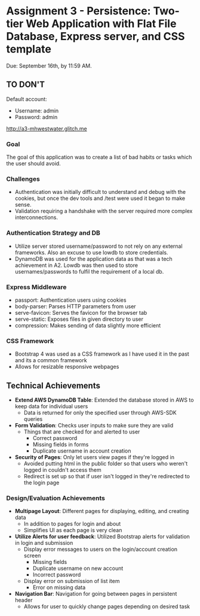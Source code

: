 # Assignment 3 - Persistence: Two-tier Web Application with Flat File Database, Express server, and CSS template

Due: September 16th, by 11:59 AM.

## TO DON'T

Default account:

 - Username: admin
 - Password: admin

http://a3-mhwestwater.glitch.me

### Goal

The goal of this application was to create a list of bad habits or tasks which the user should avoid.

### Challenges

- Authentication was initially difficult to understand and debug with the cookies, but once the dev tools and /test were used it began to make sense.
- Validation requiring a handshake with the server required more complex interconnections.

### Authentication Strategy and DB

- Utilize server stored username/password to not rely on any external frameworks. Also an excuse to use lowdb to store credentials.
- DynamoDB was used for the application data as that was a tech achievement in A2. Lowdb was then used to store usernames/passwords to fulfil the requirement of a local db.

### Express Middleware

- passport: Authentication users using cookies
- body-parser: Parses HTTP parameters from user
- serve-favicon: Serves the favicon for the browser tab
- serve-static: Exposes files in given directory to user
- compression: Makes sending of data slightly more efficient

### CSS Framework

- Bootstrap 4 was used as a CSS framework as I have used it in the past and its a common framework
- Allows for resizable responsive webpages

## Technical Achievements

- **Extend AWS DynamoDB Table**: Extended the database stored in AWS to keep data for individual users
  - Data is returned for only the specified user through AWS-SDK queries
- **Form Validation**: Checks user inputs to make sure they are valid
    - Things that are checked for and alerted to user
      - Correct password
      - Missing fields in forms
      - Duplicate username in account creation
- **Security of Pages**: Only let users view pages if they're logged in
    - Avoided putting html in the public folder so that users who weren't logged in couldn't access them
    - Redirect is set up so that if user isn't logged in they're redirected to the login page

### Design/Evaluation Achievements

- **Multipage Layout**: Different pages for displaying, editing, and creating data
    - In addition to pages for login and about
    - Simplifies UI as each page is very clean
- **Utilize Alerts for user feedback**: Utilized Bootstrap alerts for validation in login and submission
    - Display error messages to users on the login/account creation screen
      - Missing fields
      - Duplicate username on new account
      - Incorrect password
    - Display error on submission of list item
      - Error on missing data
- **Navigation Bar**: Navigation for going between pages in persistent header
  - Allows for user to quickly change pages depending on desired task
  